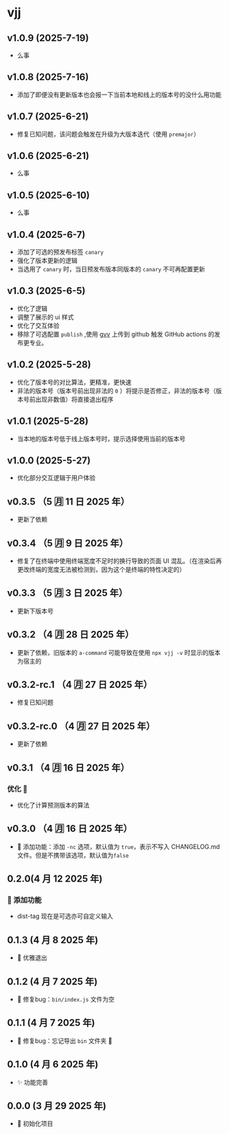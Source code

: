 # vjj

## v1.0.9 (2025-7-19)

- 么事

## v1.0.8 (2025-7-16)

- 添加了即便没有更新版本也会报一下当前本地和线上的版本号的没什么用功能

## v1.0.7 (2025-6-21)

- 修复已知问题，该问题会触发在升级为大版本迭代（使用 `premajor`）

## v1.0.6 (2025-6-21)

- 么事

## v1.0.5 (2025-6-10)

- 么事

## v1.0.4 (2025-6-7)

- 添加了可选的预发布标签 `canary`
- 强化了版本更新的逻辑
- 当选用了 `canary` 时，当日预发布版本同版本的 `canary` 不可再配置更新

## v1.0.3 (2025-6-5)

- 优化了逻辑
- 调整了展示的 ui 样式
- 优化了交互体验
- 移除了可选配置 `publish` ,使用 [gvv](https://www.npmjs.com/package/gvv) 上传到 github 触发 GitHub actions 的发布更专业。

## v1.0.2 (2025-5-28)

- 优化了版本号的对比算法，更精准，更快速
- 非法的版本号（版本号前出现非法的 `0` ）将提示是否修正，非法的版本号（版本号前出现非数值）将直接退出程序

## v1.0.1 (2025-5-28)

- 当本地的版本号低于线上版本号时，提示选择使用当前的版本号

## v1.0.0 (2025-5-27)

- 优化部分交互逻辑于用户体验

## v0.3.5 （5 🈷️ 11 日 2025 年）

- 更新了依赖

## v0.3.4 （5 🈷️ 9 日 2025 年）

- 修复了在终端中使用终端宽度不足时的换行导致的页面 UI 混乱。（在渲染后再更改终端的宽度无法被检测到，因为这个是终端的特性决定的）

## v0.3.3 （5 🈷️ 3 日 2025 年）

- 更新下版本号

## v0.3.2 （4 🈷️ 28 日 2025 年）

- 更新了依赖，旧版本的 `a-command` 可能导致在使用 `npx vjj -v` 时显示的版本为宿主的

## v0.3.2-rc.1 （4 🈷️ 27 日 2025 年）

- 修复已知问题

## v0.3.2-rc.0 （4 🈷️ 27 日 2025 年）

- 更新了依赖

## v0.3.1 （4 🈷️ 16 日 2025 年）

### 优化 🔧

- 优化了计算预测版本的算法

## v0.3.0 （4 🈷️ 16 日 2025 年）

- 🚀 添加功能：添加 `-nc` 选项，默认值为 `true`，表示不写入 CHANGELOG.md 文件。但是不携带该选项，默认值为`false`

## 0.2.0(4 月 12 2025 年)

### 🚀 添加功能

- dist-tag 现在是可选亦可自定义输入

## 0.1.3 (4 月 8 2025 年)

- 🚀 优雅退出

## 0.1.2 (4 月 7 2025 年)

- 🐞 修复bug：`bin/index.js` 文件为空

## 0.1.1 (4 月 7 2025 年)

- 🐞 修复bug：忘记导出 `bin` 文件夹 📁

## 0.1.0 (4 月 6 2025 年)

- ✨ 功能完善

## 0.0.0 (3 月 29 2025 年)

- 🎉 初始化项目
